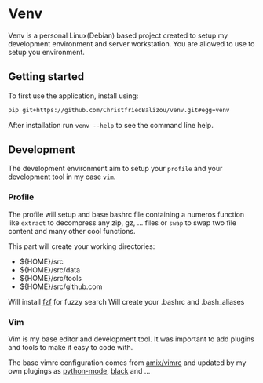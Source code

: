 # Venv

Venv is a personal Linux(Debian) based project created to setup my development environment and server workstation.
You are allowed to use to setup you environment.

## Getting started

To first use the application, install using:
```bash
pip git+https://github.com/ChristfriedBalizou/venv.git#egg=venv
```

After installation run `venv --help` to see the command line help.

## Development

The development environment aim to setup your `profile` and your development tool
in my case `vim`.

### Profile

The profile will setup and base bashrc file containing a numeros function
like `extract` to decompress any zip, gz, ... files or `swap` to swap two
file content and many other cool functions.

This part will create your working directories:
- ${HOME}/src
- ${HOME}/src/data
- ${HOME}/src/tools
- ${HOME}/src/github.com

Will install [fzf][1] for fuzzy search
Will create your .bashrc and .bash_aliases


### Vim

Vim is my base editor and development tool. It was important to add plugins and
tools to make it easy to code with.

The base vimrc configuration comes from [amix/vimrc][2] and updated by my own
plugings as [python-mode][3], [black][4] and ...


[1]: https://github.com/junegunn/fzf
[2]: https://github.com/amix/vimrc
[3]: https://github.com/python-mode/python-mode
[4]: https://github.com/psf/black

